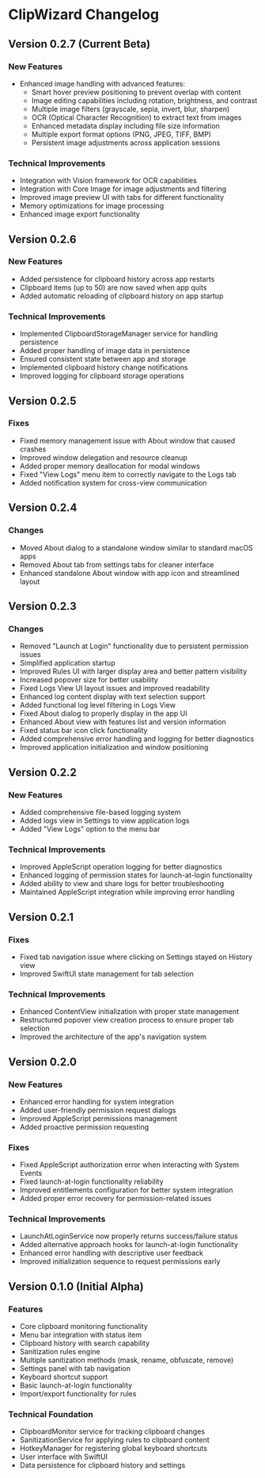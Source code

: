 # ClipWizard Changelog

## Version 0.2.7 (Current Beta)

### New Features
- Enhanced image handling with advanced features:
  - Smart hover preview positioning to prevent overlap with content
  - Image editing capabilities including rotation, brightness, and contrast
  - Multiple image filters (grayscale, sepia, invert, blur, sharpen)
  - OCR (Optical Character Recognition) to extract text from images
  - Enhanced metadata display including file size information
  - Multiple export format options (PNG, JPEG, TIFF, BMP)
  - Persistent image adjustments across application sessions

### Technical Improvements
- Integration with Vision framework for OCR capabilities
- Integration with Core Image for image adjustments and filtering
- Improved image preview UI with tabs for different functionality
- Memory optimizations for image processing
- Enhanced image export functionality

## Version 0.2.6

### New Features
- Added persistence for clipboard history across app restarts
- Clipboard items (up to 50) are now saved when app quits
- Added automatic reloading of clipboard history on app startup

### Technical Improvements
- Implemented ClipboardStorageManager service for handling persistence
- Added proper handling of image data in persistence
- Ensured consistent state between app and storage
- Implemented clipboard history change notifications
- Improved logging for clipboard storage operations

## Version 0.2.5

### Fixes
- Fixed memory management issue with About window that caused crashes
- Improved window delegation and resource cleanup
- Added proper memory deallocation for modal windows
- Fixed "View Logs" menu item to correctly navigate to the Logs tab
- Added notification system for cross-view communication

## Version 0.2.4

### Changes
- Moved About dialog to a standalone window similar to standard macOS apps
- Removed About tab from settings tabs for cleaner interface 
- Enhanced standalone About window with app icon and streamlined layout

## Version 0.2.3

### Changes
- Removed "Launch at Login" functionality due to persistent permission issues
- Simplified application startup
- Improved Rules UI with larger display area and better pattern visibility
- Increased popover size for better usability
- Fixed Logs View UI layout issues and improved readability
- Enhanced log content display with text selection support
- Added functional log level filtering in Logs View
- Fixed About dialog to properly display in the app UI
- Enhanced About view with features list and version information
- Fixed status bar icon click functionality
- Added comprehensive error handling and logging for better diagnostics
- Improved application initialization and window positioning

## Version 0.2.2

### New Features
- Added comprehensive file-based logging system
- Added logs view in Settings to view application logs
- Added "View Logs" option to the menu bar

### Technical Improvements
- Improved AppleScript operation logging for better diagnostics
- Enhanced logging of permission states for launch-at-login functionality
- Added ability to view and share logs for better troubleshooting
- Maintained AppleScript integration while improving error handling

## Version 0.2.1

### Fixes
- Fixed tab navigation issue where clicking on Settings stayed on History view
- Improved SwiftUI state management for tab selection

### Technical Improvements
- Enhanced ContentView initialization with proper state management
- Restructured popover view creation process to ensure proper tab selection
- Improved the architecture of the app's navigation system

## Version 0.2.0

### New Features
- Enhanced error handling for system integration
- Added user-friendly permission request dialogs
- Improved AppleScript permissions management
- Added proactive permission requesting

### Fixes
- Fixed AppleScript authorization error when interacting with System Events
- Fixed launch-at-login functionality reliability
- Improved entitlements configuration for better system integration
- Added proper error recovery for permission-related issues

### Technical Improvements
- LaunchAtLoginService now properly returns success/failure status
- Added alternative approach hooks for launch-at-login functionality
- Enhanced error handling with descriptive user feedback
- Improved initialization sequence to request permissions early

## Version 0.1.0 (Initial Alpha)

### Features
- Core clipboard monitoring functionality
- Menu bar integration with status item
- Clipboard history with search capability
- Sanitization rules engine
- Multiple sanitization methods (mask, rename, obfuscate, remove)
- Settings panel with tab navigation
- Keyboard shortcut support
- Basic launch-at-login functionality
- Import/export functionality for rules

### Technical Foundation
- ClipboardMonitor service for tracking clipboard changes
- SanitizationService for applying rules to clipboard content
- HotkeyManager for registering global keyboard shortcuts
- User interface with SwiftUI
- Data persistence for clipboard history and settings
